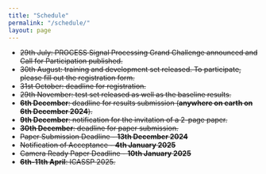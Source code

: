 ```yaml
---
title: "Schedule"
permalink: "/schedule/"
layout: page
---
```


* <strike>29th July: PROCESS Signal Processing Grand Challenge announced and Call for Participation published.</strike>
* <strike>30th August: training and development set released. To participate, please fill out the registration form.</strike>
* <strike>31st October: deadline for registration.</strike>
* <strike>29th November: test set released as well as the baseline results.</strike>
* <strike>**6th December**: deadline for results submission (**anywhere on earth on 6th December 2024**).<strike>
* <strike>**9th December**: notification for the invitation of a 2-page paper.</strike>
* <strike>**30th December**: deadline for paper submission.<strike> 
* Paper Submission Deadline - **13th December 2024**
* Notification of Acceptance - **4th January 2025**
* Camera Ready Paper Deadline - **10th January 2025** 
* **6th-11th April**: ICASSP 2025.


